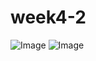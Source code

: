 # week4-2
![Image](https://github.com/user-attachments/assets/a4f40a90-9090-4e15-b851-b73eb7cee13d)
![Image](https://github.com/user-attachments/assets/fcb0c41d-76c1-4aef-bc0c-2fe19db8930c)
